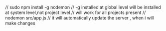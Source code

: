 
// sudo npm install -g nodemon // -g installed at global level will be installed at system level,not project level
                // will work for all projects present
                // nodemon src/app.js
                // it will automatically update the server , when i will make changes